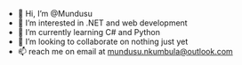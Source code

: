 - 👋 Hi, I’m @Mundusu
- 👀 I’m interested in .NET and web development
- 🌱 I’m currently learning C# and Python
- 💞️ I’m looking to collaborate on nothing just yet
- 📫 reach me on email at mundusu.nkumbula@outlook.com

<!---
Mundusu/Mundusu is a ✨ special ✨ repository because its `README.md` (this file) appears on your GitHub profile.
You can click the Preview link to take a look at your changes.
--->
